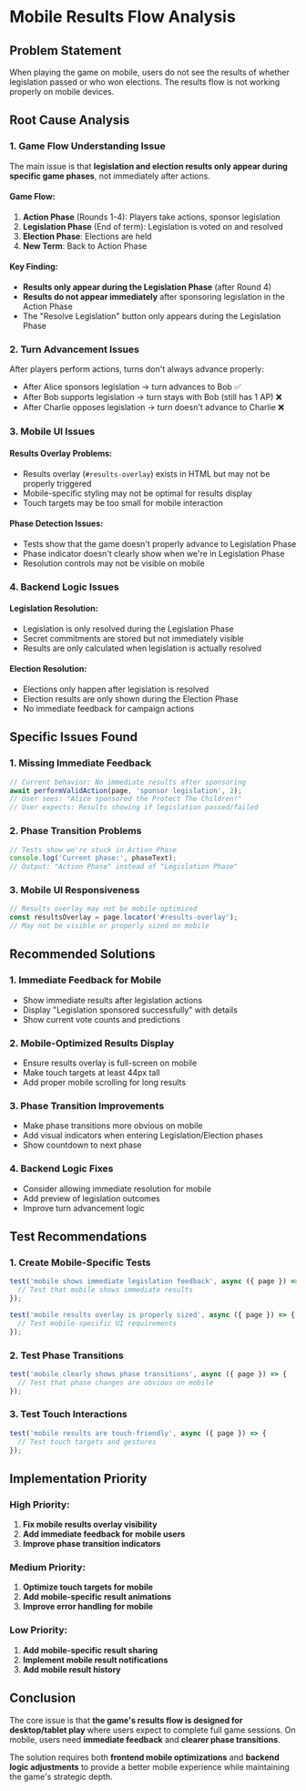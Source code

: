 # Mobile Results Flow Analysis

## Problem Statement
When playing the game on mobile, users do not see the results of whether legislation passed or who won elections. The results flow is not working properly on mobile devices.

## Root Cause Analysis

### 1. **Game Flow Understanding Issue**
The main issue is that **legislation and election results only appear during specific game phases**, not immediately after actions.

#### Game Flow:
1. **Action Phase** (Rounds 1-4): Players take actions, sponsor legislation
2. **Legislation Phase** (End of term): Legislation is voted on and resolved
3. **Election Phase**: Elections are held
4. **New Term**: Back to Action Phase

#### Key Finding:
- **Results only appear during the Legislation Phase** (after Round 4)
- **Results do not appear immediately** after sponsoring legislation in the Action Phase
- The "Resolve Legislation" button only appears during the Legislation Phase

### 2. **Turn Advancement Issues**
After players perform actions, turns don't always advance properly:
- After Alice sponsors legislation → turn advances to Bob ✅
- After Bob supports legislation → turn stays with Bob (still has 1 AP) ❌
- After Charlie opposes legislation → turn doesn't advance to Charlie ❌

### 3. **Mobile UI Issues**

#### Results Overlay Problems:
- Results overlay (`#results-overlay`) exists in HTML but may not be properly triggered
- Mobile-specific styling may not be optimal for results display
- Touch targets may be too small for mobile interaction

#### Phase Detection Issues:
- Tests show that the game doesn't properly advance to Legislation Phase
- Phase indicator doesn't clearly show when we're in Legislation Phase
- Resolution controls may not be visible on mobile

### 4. **Backend Logic Issues**

#### Legislation Resolution:
- Legislation is only resolved during the Legislation Phase
- Secret commitments are stored but not immediately visible
- Results are only calculated when legislation is actually resolved

#### Election Resolution:
- Elections only happen after legislation is resolved
- Election results are only shown during the Election Phase
- No immediate feedback for campaign actions

## Specific Issues Found

### 1. **Missing Immediate Feedback**
```javascript
// Current behavior: No immediate results after sponsoring
await performValidAction(page, 'sponsor legislation', 2);
// User sees: "Alice sponsored the Protect The Children!"
// User expects: Results showing if legislation passed/failed
```

### 2. **Phase Transition Problems**
```javascript
// Tests show we're stuck in Action Phase
console.log('Current phase:', phaseText);
// Output: "Action Phase" instead of "Legislation Phase"
```

### 3. **Mobile UI Responsiveness**
```javascript
// Results overlay may not be mobile-optimized
const resultsOverlay = page.locator('#results-overlay');
// May not be visible or properly sized on mobile
```

## Recommended Solutions

### 1. **Immediate Feedback for Mobile**
- Show immediate results after legislation actions
- Display "Legislation sponsored successfully" with details
- Show current vote counts and predictions

### 2. **Mobile-Optimized Results Display**
- Ensure results overlay is full-screen on mobile
- Make touch targets at least 44px tall
- Add proper mobile scrolling for long results

### 3. **Phase Transition Improvements**
- Make phase transitions more obvious on mobile
- Add visual indicators when entering Legislation/Election phases
- Show countdown to next phase

### 4. **Backend Logic Fixes**
- Consider allowing immediate resolution for mobile
- Add preview of legislation outcomes
- Improve turn advancement logic

## Test Recommendations

### 1. **Create Mobile-Specific Tests**
```javascript
test('mobile shows immediate legislation feedback', async ({ page }) => {
  // Test that mobile shows immediate results
});

test('mobile results overlay is properly sized', async ({ page }) => {
  // Test mobile-specific UI requirements
});
```

### 2. **Test Phase Transitions**
```javascript
test('mobile clearly shows phase transitions', async ({ page }) => {
  // Test that phase changes are obvious on mobile
});
```

### 3. **Test Touch Interactions**
```javascript
test('mobile results are touch-friendly', async ({ page }) => {
  // Test touch targets and gestures
});
```

## Implementation Priority

### High Priority:
1. **Fix mobile results overlay visibility**
2. **Add immediate feedback for mobile users**
3. **Improve phase transition indicators**

### Medium Priority:
1. **Optimize touch targets for mobile**
2. **Add mobile-specific result animations**
3. **Improve error handling for mobile**

### Low Priority:
1. **Add mobile-specific result sharing**
2. **Implement mobile result notifications**
3. **Add mobile result history**

## Conclusion

The core issue is that **the game's results flow is designed for desktop/tablet play** where users expect to complete full game sessions. On mobile, users need **immediate feedback** and **clearer phase transitions**.

The solution requires both **frontend mobile optimizations** and **backend logic adjustments** to provide a better mobile experience while maintaining the game's strategic depth. 